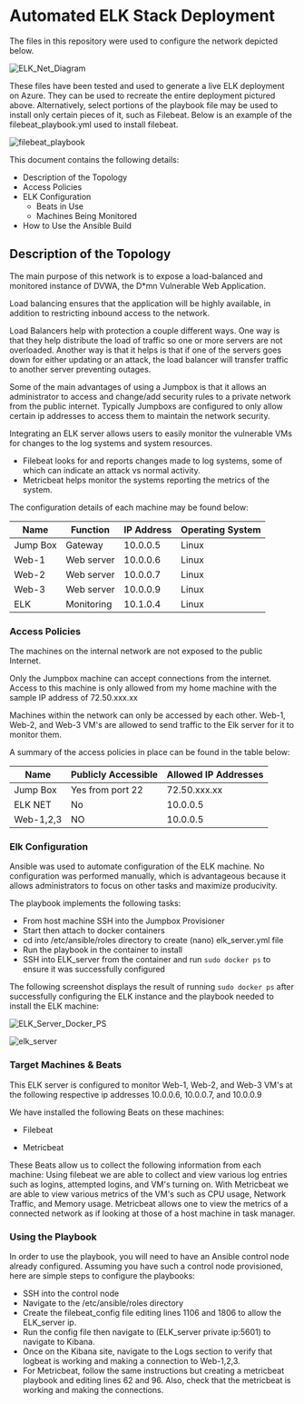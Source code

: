 # Automated ELK Stack Deployment

The files in this repository were used to configure the network depicted below.

![ELK_Net_Diagram](../Diagrams/ELK_Net_Diagram.png)

These files have been tested and used to generate a live ELK deployment on Azure. They can be used to recreate the entire deployment pictured above. Alternatively, select portions of the playbook file may be used to install only certain pieces of it, such as Filebeat. Below is an example of the filebeat_playbook.yml used to install filebeat.

![filebeat_playbook](../Ansible/filebeat_playbook.yml)

This document contains the following details:

- Description of the Topology
- Access Policies
- ELK Configuration
  - Beats in Use
  - Machines Being Monitored
- How to Use the Ansible Build

## Description of the Topology

The main purpose of this network is to expose a load-balanced and monitored instance of DVWA, the D*mn Vulnerable Web Application.

Load balancing ensures that the application will be highly available, in addition to restricting inbound access to the network.

Load Balancers help with protection a couple different ways. One way is that they help distribute the load of traffic so one or more servers are not overloaded. Another way is that it helps is that if one of the servers goes down for either updating or an attack, the load balancer will transfer traffic to another server preventing outages.

Some of the main advantages of using a Jumpbox is that it allows an administrator to access and change/add security rules to a private network from the public internet. Typically Jumpboxs are configured to only allow certain ip addresses to access them to maintain the network security.

Integrating an ELK server allows users to easily monitor the vulnerable VMs for changes to the log systems and system resources.

- Filebeat looks for and reports changes made to log systems, some of which can indicate an attack vs normal activity.
- Metricbeat helps monitor the systems reporting the metrics of the system.

The configuration details of each machine may be found below:

| Name     | Function  | IP Address | Operating System |
|----------|-----------|------------|------------------|
| Jump Box | Gateway   | 10.0.0.5   | Linux            |
| Web-1    | Web server| 10.0.0.6   | Linux            |
| Web-2    | Web server| 10.0.0.7   | Linux            |
| Web-3    | Web server| 10.0.0.9   | Linux            |
| ELK      | Monitoring| 10.1.0.4   | Linux            |

### Access Policies

The machines on the internal network are not exposed to the public Internet.

Only the Jumpbox machine can accept connections from the internet. Access to this machine is only allowed from my home machine with the sample IP address of 72.50.xxx.xx

Machines within the network can only be accessed by each other. Web-1, Web-2, and Web-3 VM's are allowed to send traffic to the Elk server for it to monitor them.

A summary of the access policies in place can be found in the table below:

| Name         | Publicly Accessible | Allowed IP Addresses |
|--------------|---------------------|----------------------|
| Jump Box     | Yes from port 22    | 72.50.xxx.xx         |
| ELK NET      | No                  | 10.0.0.5             |
| Web-1,2,3    | NO                  | 10.0.0.5             |

### Elk Configuration

Ansible was used to automate configuration of the ELK machine. No configuration was performed manually, which is advantageous because it allows administrators to focus on other tasks and maximize producivity.

The playbook implements the following tasks:

- From host machine SSH into the Jumpbox Provisioner
- Start then attach to docker containers
- cd into /etc/ansible/roles directory to create (nano) elk_server.yml file
- Run the playbook in the container to install
- SSH into ELK_server from the container and run `sudo docker ps` to ensure it was successfully configured

The following screenshot displays the result of running `sudo docker ps` after successfully configuring the ELK instance and the playbook needed to install the ELK machine:

![ELK_Server_Docker_PS](../Ansible/Images/ELK-Server-Docker-PS.png)

![elk_server](../Ansible/elk_server.yml)

### Target Machines & Beats

This ELK server is configured to monitor Web-1, Web-2, and Web-3 VM's at the following respective ip addresses 10.0.0.6, 10.0.0.7, and 10.0.0.9

We have installed the following Beats on these machines:

- Filebeat

- Metricbeat

These Beats allow us to collect the following information from each machine:
Using filebeat we are able to collect and view various log entries such as logins, attempted logins, and VM's turning on. With Metricbeat we are able to view various metrics of the VM's such as CPU usage, Network Traffic, and Memory usage. Metricbeat allows one to view the metrics of a connected network as if looking at those of a host machine in task manager.

### Using the Playbook

In order to use the playbook, you will need to have an Ansible control node already configured. Assuming you have such a control node provisioned, here are simple steps to configure the playbooks:

- SSH into the control node
- Navigate to the /etc/ansible/roles directory
- Create the filebeat_config file editing lines 1106 and 1806 to allow the ELK_server ip.
- Run the config file then navigate to (ELK_server private ip:5601) to navigate to Kibana.
- Once on the Kibana site, navigate to the Logs section to verify that logbeat is working and making a connection to Web-1,2,3.
- For Metricbeat, follow the same instructions but creating a metricbeat playbook and editing lines 62 and 96. Also, check that the metricbeat is working and making the connections.
